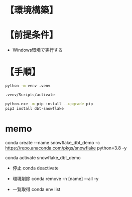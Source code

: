 # 【環境構築】

# 【前提条件】
- Windows環境で実行する

# 【手順】

```bash
python -m venv .venv

.venv/Scripts/activate

python.exe -m pip install --upgrade pip
pip3 install dbt-snowflake
```

# memo
conda create --name snowflake_dbt_demo -c https://repo.anaconda.com/pkgs/snowflake python=3.8 -y

conda activate snowflake_dbt_demo

- 停止
conda deactivate

- 環境削除
conda remove -n [name] --all -y

- 一覧取得
conda env list